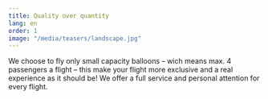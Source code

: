 ```yaml
---
title: Quality over quantity
lang: en
order: 1
image: "/media/teasers/landscape.jpg"
---
```


We choose to fly only small capacity balloons – wich means max. 4 passengers a flight – this make your flight more exclusive and a real experience as it should be! We offer a full service and personal attention for every flight.
